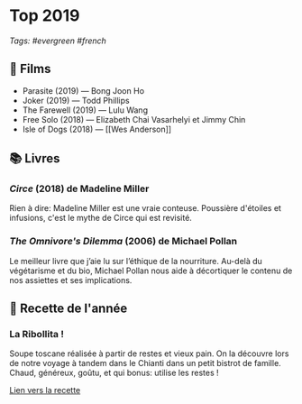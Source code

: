# Top 2019

_Tags: #evergreen #french_

## 🍿 Films

- Parasite (2019) — Bong Joon Ho
- Joker (2019) — Todd Phillips
- The Farewell (2019) — Lulu Wang
- Free Solo (2018) — Elizabeth Chai Vasarhelyi et Jimmy Chin
- Isle of Dogs (2018) — [[Wes Anderson]]

## 📚 Livres

### _Circe_ (2018) de Madeline Miller

Rien à dire: Madeline Miller est une vraie conteuse. Poussière d'étoiles et infusions, c'est le mythe de Circe qui est revisité.

### _The Omnivore's Dilemma_ (2006) de Michael Pollan

Le meilleur livre que j’aie lu sur l’éthique de la nourriture. Au-delà du végétarisme et du bio, Michael Pollan nous aide à décortiquer le contenu de nos assiettes et ses implications.

## 🍆 Recette de l'année

### La Ribollita !

Soupe toscane réalisée à partir de restes et vieux pain. On la découvre lors de notre voyage à tandem dans le Chianti dans un petit bistrot de famille. Chaud, généreux, goûtu, et qui bonus: utilise les restes !

[Lien vers la recette](http://www.cookwithgrazia.com/csa-box-content/ribollita-soup-authentic-recipe/)
